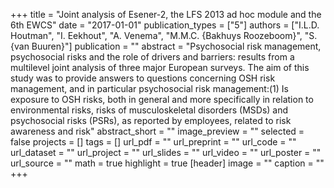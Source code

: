 +++
title = "Joint analysis of Esener-2, the LFS 2013 ad hoc module and the 6th EWCS"
date = "2017-01-01"
publication_types = ["5"]
authors = ["I.L.D. Houtman", "I. Eekhout", "A. Venema", "M.M.C. {Bakhuys Roozeboom}", "S. {van Buuren}"]
publication = ""
abstract = "Psychosocial risk management, psychosocial risks and the role of drivers and barriers: results from a multilevel joint analysis of three major European surveys. The aim of this study was to provide answers to questions concerning OSH risk management, and in particular psychosocial risk management:(1) Is exposure to OSH risks, both in general and more specifically in relation to environmental risks, risks of musculoskeletal disorders (MSDs) and psychosocial risks (PSRs), as reported by employees, related to risk awareness and risk"
abstract_short = ""
image_preview = ""
selected = false
projects = []
tags = []
url_pdf = ""
url_preprint = ""
url_code = ""
url_dataset = ""
url_project = ""
url_slides = ""
url_video = ""
url_poster = ""
url_source = ""
math = true
highlight = true
[header]
image = ""
caption = ""
+++
